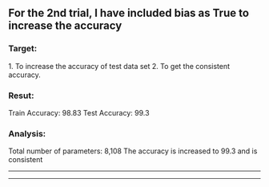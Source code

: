 <h2>For the 2nd trial, I have included bias as True to increase the accuracy </h2>

<h3>Target:</h3>
     1. To increase the accuracy of test data set
     2. To get the consistent accuracy. 
    
<h3>Resut:</h3>
    Train Accuracy: 98.83
    Test Accuracy: 99.3
        
<h3>Analysis:</h3>
    Total number of parameters: 8,108
    The accuracy is increased to 99.3 and is consistent

--------------------------------------------------------------------------------------------------------------------------------------
--------------------------------------------------------------------------------------------------------------------------------------


